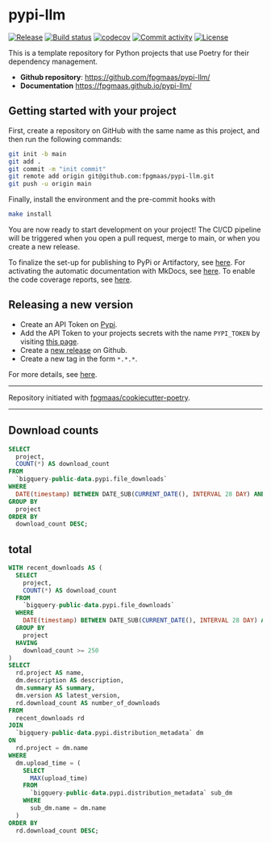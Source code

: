# pypi-llm

[![Release](https://img.shields.io/github/v/release/fpgmaas/pypi-llm)](https://img.shields.io/github/v/release/fpgmaas/pypi-llm)
[![Build status](https://img.shields.io/github/actions/workflow/status/fpgmaas/pypi-llm/main.yml?branch=main)](https://github.com/fpgmaas/pypi-llm/actions/workflows/main.yml?query=branch%3Amain)
[![codecov](https://codecov.io/gh/fpgmaas/pypi-llm/branch/main/graph/badge.svg)](https://codecov.io/gh/fpgmaas/pypi-llm)
[![Commit activity](https://img.shields.io/github/commit-activity/m/fpgmaas/pypi-llm)](https://img.shields.io/github/commit-activity/m/fpgmaas/pypi-llm)
[![License](https://img.shields.io/github/license/fpgmaas/pypi-llm)](https://img.shields.io/github/license/fpgmaas/pypi-llm)

This is a template repository for Python projects that use Poetry for their dependency management.

- **Github repository**: <https://github.com/fpgmaas/pypi-llm/>
- **Documentation** <https://fpgmaas.github.io/pypi-llm/>

## Getting started with your project

First, create a repository on GitHub with the same name as this project, and then run the following commands:

```bash
git init -b main
git add .
git commit -m "init commit"
git remote add origin git@github.com:fpgmaas/pypi-llm.git
git push -u origin main
```

Finally, install the environment and the pre-commit hooks with

```bash
make install
```

You are now ready to start development on your project!
The CI/CD pipeline will be triggered when you open a pull request, merge to main, or when you create a new release.

To finalize the set-up for publishing to PyPi or Artifactory, see [here](https://fpgmaas.github.io/cookiecutter-poetry/features/publishing/#set-up-for-pypi).
For activating the automatic documentation with MkDocs, see [here](https://fpgmaas.github.io/cookiecutter-poetry/features/mkdocs/#enabling-the-documentation-on-github).
To enable the code coverage reports, see [here](https://fpgmaas.github.io/cookiecutter-poetry/features/codecov/).

## Releasing a new version

- Create an API Token on [Pypi](https://pypi.org/).
- Add the API Token to your projects secrets with the name `PYPI_TOKEN` by visiting [this page](https://github.com/fpgmaas/pypi-llm/settings/secrets/actions/new).
- Create a [new release](https://github.com/fpgmaas/pypi-llm/releases/new) on Github.
- Create a new tag in the form `*.*.*`.

For more details, see [here](https://fpgmaas.github.io/cookiecutter-poetry/features/cicd/#how-to-trigger-a-release).

---

Repository initiated with [fpgmaas/cookiecutter-poetry](https://github.com/fpgmaas/cookiecutter-poetry).

---

## Download counts

```sql
SELECT
  project,
  COUNT(*) AS download_count
FROM
  `bigquery-public-data.pypi.file_downloads`
WHERE
  DATE(timestamp) BETWEEN DATE_SUB(CURRENT_DATE(), INTERVAL 28 DAY) AND CURRENT_DATE()
GROUP BY
  project
ORDER BY
  download_count DESC;
```

## total

```sql
WITH recent_downloads AS (
  SELECT
    project,
    COUNT(*) AS download_count
  FROM
    `bigquery-public-data.pypi.file_downloads`
  WHERE
    DATE(timestamp) BETWEEN DATE_SUB(CURRENT_DATE(), INTERVAL 28 DAY) AND CURRENT_DATE()
  GROUP BY
    project
  HAVING
    download_count >= 250
)
SELECT
  rd.project AS name,
  dm.description AS description,
  dm.summary AS summary,
  dm.version AS latest_version,
  rd.download_count AS number_of_downloads
FROM
  recent_downloads rd
JOIN
  `bigquery-public-data.pypi.distribution_metadata` dm
ON
  rd.project = dm.name
WHERE
  dm.upload_time = (
    SELECT
      MAX(upload_time)
    FROM
      `bigquery-public-data.pypi.distribution_metadata` sub_dm
    WHERE
      sub_dm.name = dm.name
  )
ORDER BY
  rd.download_count DESC;
```
